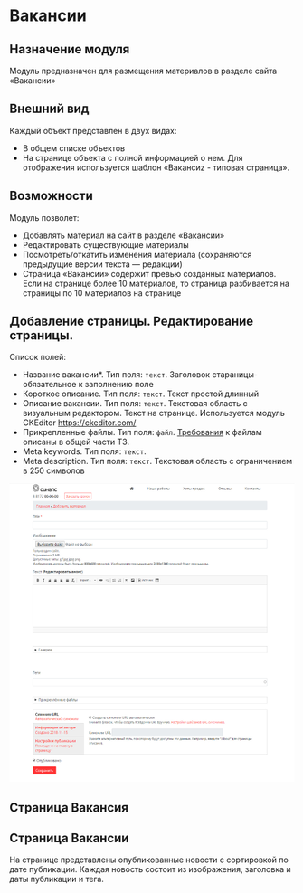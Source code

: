 # Вакансии
## Назначение модуля
Модуль предназначен для размещения материалов в разделе сайта «Вакансии»
## Внешний вид
Каждый объект представлен в двух видах:
- В общем списке объектов
- На странице объекта с полной информацией о нем. Для отображения используется шаблон «Вакансиz - типовая страница».
## Возможности
Модуль позволет:
- Добавлять материал на сайт в разделе «Вакансии»
- Редактировать существующие материалы
- Посмотреть/откатить изменения материала (сохраняются предыдущие версии текста — редакции)
- Страница «Вакансии» содержит превью созданных материалов. Если на странице более 10 материалов, то страница разбивается на страницы по 10 материалов на странице
## Добавление страницы. Редактирование страницы.
Список полей:
- Название вакансии*. Тип поля: `текст`. Заголовок стараницы- обязательное к заполнению поле
- Короткое описание. Тип поля: `текст`. Текст простой длинный
- Описание вакансии. Тип поля: `текст`. Текстовая область с визуальным редактором. Текст на странице. Используется модуль CKEditor <https://ckeditor.com/>
- Прикрепленные файлы. Тип поля: `файл`. [Требования][identifier] к файлам описаны в общей части ТЗ.
- Meta keywords. Тип поля: `текст`.
- Meta description. Тип поля: `текст`. Текстовая область с ограничением в 250 символов

[identifier]: https://github.com/synapse-studio/dogovor/blob/master/tz/openTZ.md#%D0%A2%D1%80%D0%B5%D0%B1%D0%BE%D0%B2%D0%B0%D0%BD%D0%B8%D1%8F-%D0%BA-%D1%85%D1%80%D0%B0%D0%BD%D0%B5%D0%BD%D0%B8%D1%8E-%D0%B4%D0%B0%D0%BD%D0%BD%D1%8B%D1%85

<img src="https://github.com/synapse-studio/helper/blob/master/tz/news/new.jpg?raw=true">

## Страница Вакансия
## Страница Вакансии
На странице представлены опубликованные новости с сортировкой по дате публикации.
Каждая новость состоит из изображения, заголовка и даты публикации и тега.
